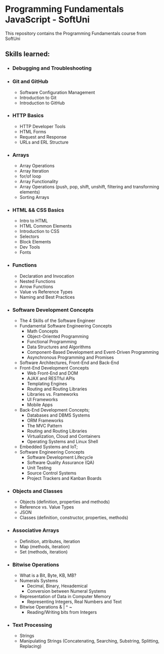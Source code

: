 # Programming Fundamentals JavaScript - SoftUni

This repository contains the Programming Fundamentals course from SoftUni

<h2>Skills learned:</h2>
<ul>
  <li><h3>Debugging and Troubleshooting</h3></li>
  <li><h3>Git and GitHub</h3>
    <ul>
      <li>Software Configuration Management</li>
      <li>Introduction to Git</li>
      <li>Introduction to GitHub</li>
    </ul>
  </li>
  <li><h3>HTTP Basics</h3>
    <ul>
      <li>HTTP Developer Tools</li>
      <li>HTML Forms</li>
      <li>Request and Response</li>
      <li>URLs and ERL Structure</li>
    </ul>
  </li>
  <li><h3>Arrays</h3>
    <ul>
      <li>Array Operations</li>
      <li>Array Iteration</li>
      <li>for/of loop</li>
      <li>Array Functionality</li>
      <li>Array Operations (push, pop, shift, unshift, filtering and transforming elements)</li>
      <li>Sorting Arrays</li>
    </ul>
  </li>
  <li><h3>HTML && CSS Basics</h3>
    <ul>
      <li>Intro to HTML</li>
      <li>HTML Common Elements</li>
      <li>Introduction to CSS</li>
      <li>Selectors</li>
      <li>Block Elements</li>
      <li>Dev Tools</li>
      <li>Fonts</li>
    </ul>
  </li>
  <li><h3>Functions</h3>
    <ul>
      <li>Declaration and Invocation</li>
      <li>Nested Functions</li>
      <li>Arrow Functions</li>
      <li>Value vs Reference Types</li>
      <li>Naming and Best Practices</li>
    </ul>  
  </li>
  <li><h3>Software Development Concepts</h3>
    <ul>
      <li>The 4 Skills of the Software Engineer</li>
      <li>Fundamental Software Engineering Concepts
        <ul>
          <li>Math Concepts</li>
          <li>Object-Oriented Programming</li>
          <li>Functional Programming</li>
          <li>Data Structures and Algorithms</li>
          <li>Component-Based Development and Event-Driven Programming</li>
          <li>Asynchronous Programming and Promises</li>
        </ul>
      </li>
      <li>Software Architectures, Front-End and Back-End</li>
      <li>Front-End Development Concepts
        <ul>
          <li>Web Front-End and DOM</li>
          <li>AJAX and RESTful APIs</li>
          <li>Templating Engines</li>
          <li>Routing and Routing Libraries</li>
          <li>Libraries vs. Frameworks</li>
          <li>UI Frameworks</li>
          <li>Mobile Apps</li>
        </ul>
      </li>
      <li>Back-End Development Concepts;
        <ul>
          <li>Databases and DBMS Systems</li>
          <li>ORM Frameworks</li>
          <li>The MVC Pattern</li>
          <li>Routing and Routing Libraries</li>
          <li>Virtualization, Cloud and Containers</li>
          <li>Operating Systems and Linux Shell</li>
        </ul>
      </li>
      <li>Embedded Systems and IoT;</li>
      <li>Software Engineering Concepts
        <ul>
          <li>Software Development Lifecycle</li>
          <li>Software Quality Assurance (QA)</li>
          <li>Unit Testing</li>
          <li>Source Control Systems</li>
          <li> Project Trackers and Kanban Boards</li>
        </ul>
      </li>
    </ul>
  </li>
  <li><h3>Objects and Classes</h3>
    <ul>
      <li>Objects (definition, properties and methods)</li>
      <li>Reference vs. Value Types</li>
      <li>JSON</li>
      <li>Classes (definition, constructor, properties, methods)</li>
    </ul>  
  </li>
  <li><h3>Associative Arrays</h3>
    <ul>
      <li>Definition, attributes, iteration</li>
      <li>Map (methods, iteration)</li>
      <li>Set (methods, iteration)</li>
    </ul>  
  </li>
  <li><h3>Bitwise Operations</h3>
    <ul>
      <li>What is a Bit, Byte, KB, MB?</li>
      <li>Numerals Systems
        <ul>
          <li>Decimal, Binary, Hexademical</li>
          <li>Conversion between Numeral Systems</li>
        </ul>
      </li>
      <li>Representation of Data in Computer Memory
        <ul>
          <li>Representing Integers, Real Numbers and Text</li>
        </ul>
      </li>
      <li>Bitwise Operations & | ^ ~
        <ul>
          <li>Reading/Writing bits from Integers</li>
        </ul>
      </li>
    </ul>  
  </li>
  <li><h3>Text Processing</h3>
    <ul>
      <li>Strings</li>
      <li>Manipulating Strings (Concatenating, Searching, Substring, Splitting, Replacing)</li>
    </ul>  
  </li>
</ul>
